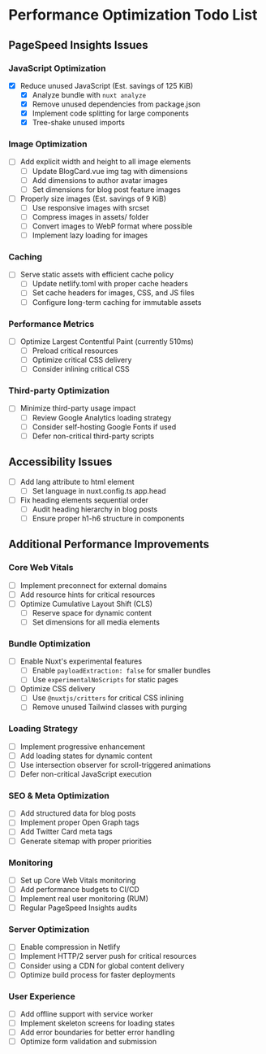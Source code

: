 # Performance Optimization Todo List

## PageSpeed Insights Issues

### JavaScript Optimization
- [x] Reduce unused JavaScript (Est. savings of 125 KiB)
  - [x] Analyze bundle with `nuxt analyze`
  - [x] Remove unused dependencies from package.json
  - [x] Implement code splitting for large components
  - [x] Tree-shake unused imports

### Image Optimization
- [ ] Add explicit width and height to all image elements
  - [ ] Update BlogCard.vue img tag with dimensions
  - [ ] Add dimensions to author avatar images
  - [ ] Set dimensions for blog post feature images
- [ ] Properly size images (Est. savings of 9 KiB)
  - [ ] Use responsive images with srcset
  - [ ] Compress images in assets/ folder
  - [ ] Convert images to WebP format where possible
  - [ ] Implement lazy loading for images

### Caching
- [ ] Serve static assets with efficient cache policy
  - [ ] Update netlify.toml with proper cache headers
  - [ ] Set cache headers for images, CSS, and JS files
  - [ ] Configure long-term caching for immutable assets

### Performance Metrics
- [ ] Optimize Largest Contentful Paint (currently 510ms)
  - [ ] Preload critical resources
  - [ ] Optimize critical CSS delivery
  - [ ] Consider inlining critical CSS

### Third-party Optimization
- [ ] Minimize third-party usage impact
  - [ ] Review Google Analytics loading strategy
  - [ ] Consider self-hosting Google Fonts if used
  - [ ] Defer non-critical third-party scripts

## Accessibility Issues

- [ ] Add lang attribute to html element
  - [ ] Set language in nuxt.config.ts app.head
- [ ] Fix heading elements sequential order
  - [ ] Audit heading hierarchy in blog posts
  - [ ] Ensure proper h1-h6 structure in components

## Additional Performance Improvements

### Core Web Vitals
- [ ] Implement preconnect for external domains
- [ ] Add resource hints for critical resources
- [ ] Optimize Cumulative Layout Shift (CLS)
  - [ ] Reserve space for dynamic content
  - [ ] Set dimensions for all media elements

### Bundle Optimization
- [ ] Enable Nuxt's experimental features
  - [ ] Enable `payloadExtraction: false` for smaller bundles
  - [ ] Use `experimentalNoScripts` for static pages
- [ ] Optimize CSS delivery
  - [ ] Use `@nuxtjs/critters` for critical CSS inlining
  - [ ] Remove unused Tailwind classes with purging

### Loading Strategy
- [ ] Implement progressive enhancement
- [ ] Add loading states for dynamic content
- [ ] Use intersection observer for scroll-triggered animations
- [ ] Defer non-critical JavaScript execution

### SEO & Meta Optimization
- [ ] Add structured data for blog posts
- [ ] Implement proper Open Graph tags
- [ ] Add Twitter Card meta tags
- [ ] Generate sitemap with proper priorities

### Monitoring
- [ ] Set up Core Web Vitals monitoring
- [ ] Add performance budgets to CI/CD
- [ ] Implement real user monitoring (RUM)
- [ ] Regular PageSpeed Insights audits

### Server Optimization
- [ ] Enable compression in Netlify
- [ ] Implement HTTP/2 server push for critical resources
- [ ] Consider using a CDN for global content delivery
- [ ] Optimize build process for faster deployments

### User Experience
- [ ] Add offline support with service worker
- [ ] Implement skeleton screens for loading states
- [ ] Add error boundaries for better error handling
- [ ] Optimize form validation and submission